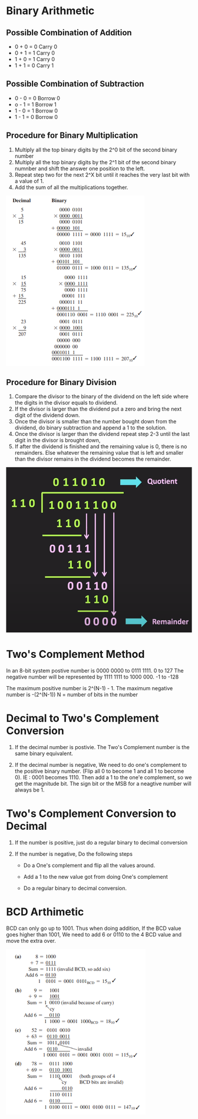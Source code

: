 # Binary Arithmetic

## Possible Combination of Addition

- 0 + 0 = 0 Carry 0
- 0 + 1 = 1 Carry 0
- 1 + 0 = 1 Carry 0
- 1 + 1 = 0 Carry 1

## Possible Combination of Subtraction

- 0 - 0 = 0 Borrow 0
- o - 1 = 1 Borrow 1
- 1 - 0 = 1 Borrow 0
- 1 - 1 = 0 Borrow 0

## Procedure for Binary Multiplication

1. Multiply all the top binary digits by the 2^0 bit of the second binary number
2. Multiply all the top binary digits by the 2^1 bit of the second binary numnber and shift the answer one position to the left.
3. Repeat step two for the next 2^X bit until it reaches the very last bit with a value of 1.
4. Add the sum of all the multiplications together.

![Alt text](images/binary_mult_ex.png)

## Procedure for Binary Division

1. Compare the divisor to the binary of the dividend on the left side where the digits in the divisor equals to dividend.
2. If the divisor is larger than the dividend put a zero and bring the next digit of the dividend down.
3. Once the divisor is smaller than the number bought down from the dividend, do binary subtraction and append a 1 to the solution.
4. Once the divisor is larger than the dividend repeat step 2-3 until the last digit in the divisor is brought down,
5. If after the dividend is finished and the remaining value is 0, there is no remainders. Else whatever the remaining value that is left and smaller than the divisor remains in the dividend becomes the remainder.

![Alt text](images/dividing_binary.png)

# Two's Complement Method

In an 8-bit system postive number is 0000 0000 to 0111 1111. 0 to 127
The negative number will be represented by 1111 1111 to 1000 000. -1 to -128

The maximum positive number is 2^(N-1) - 1.
The maximum negative number is -(2^(N-1))
N = number of bits in the number

# Decimal to Two's Complement Conversion

1. If the decimal number is postivie. The Two's Complement number is the same binary equivalent.

2. If the decimal number is negative, We need to do one's complement to the positive binary number. (Flip all 0 to become 1 and all 1 to become 0). IE : 0001 becomes 1110. Then add a 1 to the one'e complement, so we get the magnitude bit.
The sign bit or the MSB for a neagtive number will always be 1.

# Two's Complement Conversion to Decimal

1. If the number is positive, just do a regular binary to decimal conversion

2. If the number is negative, Do the following steps

    - Do a One's complement and flip all the values around.

    - Add a 1 to the new value got from doing One's complement

    - Do a regular binary to decimal conversion.

# BCD Arthimetic

BCD can only go up to 1001. Thus when doing addition, If the BCD value goes higher than 1001, We need to add 6 or 0110 to the 4 BCD value and move the extra over.

![Alt text](images/bcd_arith.png)